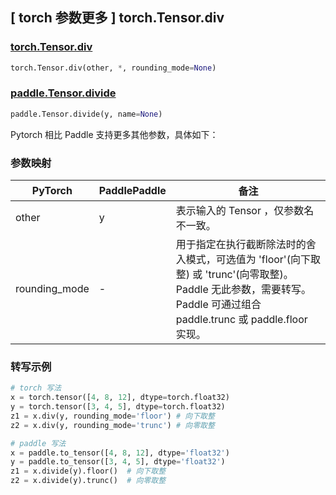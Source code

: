 ## [ torch 参数更多 ] torch.Tensor.div

### [torch.Tensor.div](https://pytorch.org/docs/stable/generated/torch.Tensor.div.html#torch.Tensor.div)

```python
torch.Tensor.div(other, *, rounding_mode=None)
```

### [paddle.Tensor.divide](https://www.paddlepaddle.org.cn/documentation/docs/zh/develop/api/paddle/Tensor_cn.html#divide-y-name-none)

```python
paddle.Tensor.divide(y, name=None)
```

Pytorch 相比 Paddle 支持更多其他参数，具体如下：

### 参数映射

| PyTorch       | PaddlePaddle | 备注                                                                                |
| ------------- | ------------ | ----------------------------------------------------------------------------------- |
| other         | y            | 表示输入的 Tensor ，仅参数名不一致。                                                 |
| rounding_mode | -            | 用于指定在执行截断除法时的舍入模式，可选值为 'floor'(向下取整) 或 'trunc'(向零取整)。 Paddle 无此参数，需要转写。Paddle 可通过组合 paddle.trunc 或 paddle.floor 实现。 |

### 转写示例

```python
# torch 写法
x = torch.tensor([4, 8, 12], dtype=torch.float32)
y = torch.tensor([3, 4, 5], dtype=torch.float32)
z1 = x.div(y, rounding_mode='floor') # 向下取整
z2 = x.div(y, rounding_mode='trunc') # 向零取整

# paddle 写法
x = paddle.to_tensor([4, 8, 12], dtype='float32')
y = paddle.to_tensor([3, 4, 5], dtype='float32')
z1 = x.divide(y).floor()  # 向下取整
z2 = x.divide(y).trunc()  # 向零取整
```
